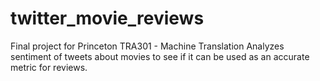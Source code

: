# twitter_movie_reviews
Final project for Princeton TRA301 - Machine Translation
Analyzes sentiment of tweets about movies to see if it can be used as an accurate metric for reviews.
